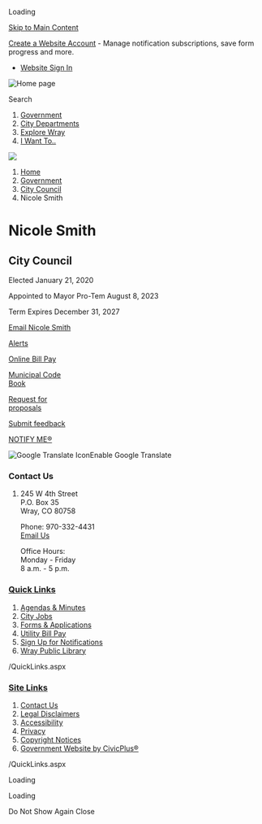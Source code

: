 Loading

[Skip to Main Content](https://www.cityofwray.org/328/Nicole-Smith/)

[Create a Website Account](https://www.cityofwray.org/MyAccount/ProfileCreate) - Manage notification subscriptions, save form progress and more.   

- [Website Sign In](https://www.cityofwray.org/MyAccount)

![Home page](https://www.cityofwray.org/ImageRepository/Document?documentID=1736)

Search

1. [Government](https://www.cityofwray.org/27/Government)
2. [City Departments](https://www.cityofwray.org/101/City-Departments)
3. [Explore Wray](https://www.cityofwray.org/31/Explore-Wray)
4. [I Want To..](https://www.cityofwray.org/9/I-Want-To)

<!--THE END-->

![](https://www.cityofwray.org/ImageRepository/Document?documentID=1795)

1. [Home](https://www.cityofwray.org)
2. [Government](https://www.cityofwray.org/27/Government)
3. [City Council](https://www.cityofwray.org/148/City-Council)
4. Nicole Smith

# Nicole Smith

## City Council

Elected January 21, 2020

Appointed to Mayor Pro-Tem August 8, 2023

Term Expires December 31, 2027

[Email Nicole Smith](mailto:nsmith@cityofwray.org)

[Alerts](https://www.cityofwray.org/alertcenter)

[Online Bill Pay](https://www.cityofwray.org/358/Pay-My-Bill-Online)

[Municipal Code  
Book](https://library.municode.com/co/wray/codes/code_of_ordinances)

[Request for  
proposals](https://www.cityofwray.org/166/Requests-for-Proposals)

[Submit feedback](https://www.cityofwray.org/FormCenter/City-Hall-7/Submit-Feedback-51)

[NOTIFY ME®](https://www.cityofwray.org/list.aspx)

![Google Translate Icon](https://www.cityofwray.org/Assets/Images/GoogleTranslate.gif)Enable Google Translate

### Contact Us

1. 245 W 4th Street  
   P.O. Box 35  
   Wray, CO 80758
   
   Phone: 970-332-4431  
   [Email Us](https://www.cityofwray.org)
   
   Office Hours:  
   Monday - Friday  
   8 a.m. - 5 p.m.

### [Quick Links](https://www.cityofwray.org/QuickLinks.aspx?CID=29)

1. [Agendas &amp; Minutes](https://www.cityofwray.org/agendacenter)
2. [City Jobs](https://www.cityofwray.org/Jobs.aspx)
3. [Forms &amp; Applications](https://www.cityofwray.org/163/City-Forms)
4. [Utility Bill Pay](https://xpressbillpay.com/)
5. [Sign Up for Notifications](https://www.cityofwray.org/list.aspx)
6. [Wray Public Library](https://www.cityofwray.org/161/Wray-Public-Library)

/QuickLinks.aspx

### [Site Links](https://www.cityofwray.org/QuickLinks.aspx?CID=31)

1. [Contact Us](https://www.cityofwray.org/directory.aspx)
2. [Legal Disclaimers](https://www.cityofwray.org/382/Legal-Disclaimers)
3. [Accessibility](https://www.cityofwray.org/accessibility)
4. [Privacy](https://www.cityofwray.org/387/Privacy)
5. [Copyright Notices](https://www.cityofwray.org/site/copyright)
6. [Government Website by CivicPlus®](https://www.civicplus.com)

/QuickLinks.aspx

Loading

Loading

Do Not Show Again Close